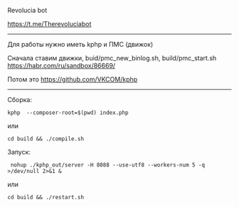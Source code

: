 Revolucia bot

https://t.me/Therevoluciabot

----------

Для работы нужно иметь kphp и ПМС (движок)

Сначала ставим движки, buid/pmc_new_binlog.sh, build/pmc_start.sh
https://habr.com/ru/sandbox/86669/

Потом это
https://github.com/VKCOM/kphp

------
Сборка:
````
kphp  --composer-root=$(pwd) index.php
````
или

````
cd build && ./compile.sh
````

Запуск:
````
 nohup ./kphp_out/server -H 8088 --use-utf8 --workers-num 5 -q  >/dev/null 2>&1 &

````
или
````
cd build && ./restart.sh
````
